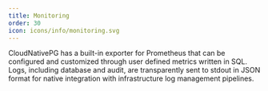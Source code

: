 ```yaml
---
title: Monitoring
order: 30
icon: icons/info/monitoring.svg
---
```


CloudNativePG has a built-in exporter for Prometheus that can be configured and
customized through user defined metrics written in SQL. Logs, including
database and audit, are transparently sent to stdout in JSON format for
native integration with infrastructure log management pipelines.

